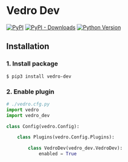 # Vedro Dev

[![PyPI](https://img.shields.io/pypi/v/vedro-dev.svg?style=flat-square)](https://pypi.python.org/pypi/vedro-dev/)
[![PyPI - Downloads](https://img.shields.io/pypi/dm/vedro-dev?style=flat-square)](https://pypi.python.org/pypi/vedro-dev/)
[![Python Version](https://img.shields.io/pypi/pyversions/vedro-dev.svg?style=flat-square)](https://pypi.python.org/pypi/vedro-dev/)

## Installation

### 1. Install package

```shell
$ pip3 install vedro-dev
```

### 2. Enable plugin

```python
# ./vedro.cfg.py
import vedro
import vedro_dev

class Config(vedro.Config):

    class Plugins(vedro.Config.Plugins):

        class VedroDev(vedro_dev.VedroDev):
            enabled = True

```
